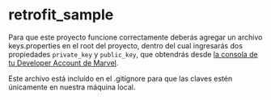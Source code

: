 # retrofit_sample

Para que este proyecto funcione correctamente deberás agregar un archivo keys.properties en el root del proyecto, dentro del cual ingresarás dos propiedades `private_key` y `public_key`, que obtendrás desde [la consola de tu Developer Account de Marvel](https://developer.marvel.com/account).

Este archivo está incluído en el .gitignore para que las claves estén únicamente en nuestra máquina local.
